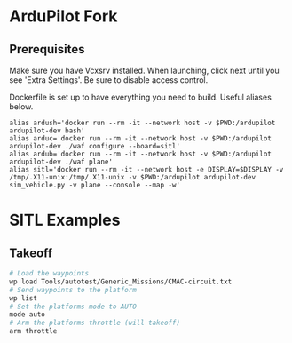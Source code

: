 # ArduPilot Fork
## Prerequisites
Make sure you have Vcxsrv installed.  When launching, click next until you see 'Extra Settings'.  Be sure to disable access control.

Dockerfile is set up to have everything you need to build.  Useful aliases below.

```
alias ardush='docker run --rm -it --network host -v $PWD:/ardupilot ardupilot-dev bash'
alias arduc='docker run --rm -it --network host -v $PWD:/ardupilot ardupilot-dev ./waf configure --board=sitl'
alias ardub='docker run --rm -it --network host -v $PWD:/ardupilot ardupilot-dev ./waf plane'
alias sitl='docker run --rm -it --network host -e DISPLAY=$DISPLAY -v /tmp/.X11-unix:/tmp/.X11-unix -v $PWD:/ardupilot ardupilot-dev sim_vehicle.py -v plane --console --map -w'
```

# SITL Examples
## Takeoff
```bash
# Load the waypoints
wp load Tools/autotest/Generic_Missions/CMAC-circuit.txt
# Send waypoints to the platform
wp list
# Set the platforms mode to AUTO
mode auto
# Arm the platforms throttle (will takeoff)
arm throttle
```
